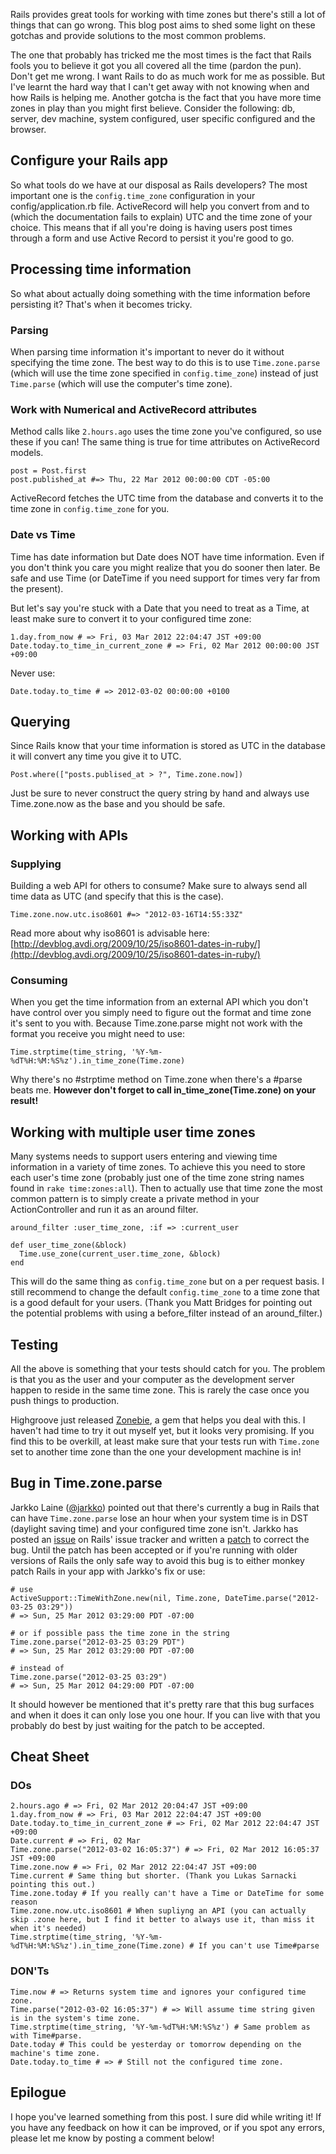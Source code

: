 Rails provides great tools for working with time zones but there's still a lot of things that can go wrong. This blog post aims to shed some light on these gotchas and provide solutions to the most common problems.

The one that probably has tricked me the most times is the fact that Rails fools you to believe it got you all covered all the time (pardon the pun). Don't get me wrong. I want Rails to do as much work for me as possible. But I've learnt the hard way that I can't get away with not knowing when and how Rails is helping me. Another gotcha is the fact that you have more time zones in play than you might first believe. Consider the following: db, server, dev machine, system configured, user specific configured and the browser.

## Configure your Rails app

So what tools do we have at our disposal as Rails developers? The most important one is the `config.time_zone` configuration in your config/application.rb file. ActiveRecord will help you convert from and to (which the documentation fails to explain) UTC and the time zone of your choice. This means that if all you're doing is having users post times through a form and use Active Record to persist it you're good to go.

## Processing time information

So what about actually doing something with the time information before persisting it? That's when it becomes tricky.

### Parsing

When parsing time information it's important to never do it without specifying the time zone. The best way to do this is to use `Time.zone.parse` (which will use the time zone specified in `config.time_zone`) instead of just `Time.parse` (which will use the computer's time zone).

### Work with Numerical and ActiveRecord attributes

Method calls like `2.hours.ago` uses the time zone you've configured, so use these if you can! The same thing is true for time attributes on ActiveRecord models.

    post = Post.first
    post.published_at #=> Thu, 22 Mar 2012 00:00:00 CDT -05:00

ActiveRecord fetches the UTC time from the database and converts it to the time zone in `config.time_zone` for you.

### Date vs Time

Time has date information but Date does NOT have time information. Even if you don't think you care you might realize that you do sooner then later. Be safe and use Time (or DateTime if you need support for times very far from the present).

But let's say you're stuck with a Date that you need to treat as a Time, at least make sure to convert it to your configured time zone:

    1.day.from_now # => Fri, 03 Mar 2012 22:04:47 JST +09:00
    Date.today.to_time_in_current_zone # => Fri, 02 Mar 2012 00:00:00 JST +09:00

Never use:

    Date.today.to_time # => 2012-03-02 00:00:00 +0100

## Querying

Since Rails know that your time information is stored as UTC in the database it will convert any time you give it to UTC.

    Post.where(["posts.publised_at > ?", Time.zone.now])

Just be sure to never construct the query string by hand and always use Time.zone.now as the base and you should be safe.

## Working with APIs

### Supplying

Building a web API for others to consume? Make sure to always send all time data as UTC (and specify that this is the case).

    Time.zone.now.utc.iso8601 #=> "2012-03-16T14:55:33Z"

Read more about why iso8601 is advisable here: [http://devblog.avdi.org/2009/10/25/iso8601-dates-in-ruby/](http://devblog.avdi.org/2009/10/25/iso8601-dates-in-ruby/)

### Consuming

When you get the time information from an external API which you don't have control over you simply need to figure out the format and time zone it's sent to you with. Because Time.zone.parse might not work with the format you receive you might need to use:

    Time.strptime(time_string, '%Y-%m-%dT%H:%M:%S%z').in_time_zone(Time.zone)

Why there's no #strptime method on Time.zone when there's a #parse beats me. **However don't forget to call in_time_zone(Time.zone) on your result!**

## Working with multiple user time zones

Many systems needs to support users entering and viewing time information in a variety of time zones. To achieve this you need to store each user's time zone (probably just one of the time zone string names found in `rake time:zones:all`). Then to actually use that time zone the most common pattern is to simply create a private method in your ActionController and run it as an around filter.

    around_filter :user_time_zone, :if => :current_user

    def user_time_zone(&block)
      Time.use_zone(current_user.time_zone, &block)
    end

This will do the same thing as `config.time_zone` but on a per request basis. I still recommend to change the default `config.time_zone` to a time zone that is a good default for your users. (Thank you Matt Bridges for pointing out the potential problems with using a before_filter instead of an around_filter.)

## Testing

All the above is something that your tests should catch for you. The problem is that you as the user and your computer as the development server happen to reside in the same time zone. This is rarely the case once you push things to production.

Highgroove just released [Zonebie](https://github.com/highgroove/zonebie), a gem that helps you deal with this. I haven't had time to try it out myself yet, but it looks very promising. If you find this to be overkill, at least make sure that your tests run with `Time.zone` set to another time zone than the one your development machine is in!

## Bug in Time.zone.parse

Jarkko Laine ([@jarkko](https://twitter.com/#!/jarkko)) pointed out that there's currently a bug in Rails that can have `Time.zone.parse` lose an hour when your system time is in DST (daylight saving time) and your configured time zone isn't. Jarkko has posted an [issue](https://github.com/rails/rails/issues/5559) on Rails' issue tracker and written a [patch](https://github.com/jarkko/rails/commit/bb4a1d68f6db8bf99d2b6e21eee72a19d494dee0) to correct the bug. Until the patch has been accepted or if you're running with older versions of Rails the only safe way to avoid this bug is to either monkey patch Rails in your app with Jarkko's fix or use:

    # use
    ActiveSupport::TimeWithZone.new(nil, Time.zone, DateTime.parse("2012-03-25 03:29"))
    # => Sun, 25 Mar 2012 03:29:00 PDT -07:00

    # or if possible pass the time zone in the string
    Time.zone.parse("2012-03-25 03:29 PDT")
    # => Sun, 25 Mar 2012 03:29:00 PDT -07:00

    # instead of
    Time.zone.parse("2012-03-25 03:29")
    # => Sun, 25 Mar 2012 04:29:00 PDT -07:00

It should however be mentioned that it's pretty rare that this bug surfaces and when it does it can only lose you one hour. If you can live with that you probably do best by just waiting for the patch to be accepted.


## Cheat Sheet

### DOs

    2.hours.ago # => Fri, 02 Mar 2012 20:04:47 JST +09:00
    1.day.from_now # => Fri, 03 Mar 2012 22:04:47 JST +09:00
    Date.today.to_time_in_current_zone # => Fri, 02 Mar 2012 22:04:47 JST +09:00
    Date.current # => Fri, 02 Mar
    Time.zone.parse("2012-03-02 16:05:37") # => Fri, 02 Mar 2012 16:05:37 JST +09:00
    Time.zone.now # => Fri, 02 Mar 2012 22:04:47 JST +09:00
    Time.current # Same thing but shorter. (Thank you Lukas Sarnacki pointing this out.)
    Time.zone.today # If you really can't have a Time or DateTime for some reason
    Time.zone.now.utc.iso8601 # When supliyng an API (you can actually skip .zone here, but I find it better to always use it, than miss it when it's needed)
    Time.strptime(time_string, '%Y-%m-%dT%H:%M:%S%z').in_time_zone(Time.zone) # If you can't use Time#parse

### DON'Ts

    Time.now # => Returns system time and ignores your configured time zone.
    Time.parse("2012-03-02 16:05:37") # => Will assume time string given is in the system's time zone.
    Time.strptime(time_string, '%Y-%m-%dT%H:%M:%S%z') # Same problem as with Time#parse.
    Date.today # This could be yesterday or tomorrow depending on the machine's time zone.
    Date.today.to_time # => # Still not the configured time zone.

## Epilogue

I hope you've learned something from this post. I sure did while writing it! If you have any feedback on how it can be improved, or if you spot any errors, please let me know by posting a comment below!
